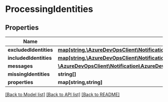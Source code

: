 # ProcessingIdentities

## Properties
Name | Type | Description | Notes
------------ | ------------- | ------------- | -------------
**excludedIdentities** | [**map[string,\AzureDevOpsClient\Notification\AzureDevOpsClient\Notification\Model\ProcessingDiagnosticIdentity]**](ProcessingDiagnosticIdentity.md) |  | [optional] 
**includedIdentities** | [**map[string,\AzureDevOpsClient\Notification\AzureDevOpsClient\Notification\Model\ProcessingDiagnosticIdentity]**](ProcessingDiagnosticIdentity.md) |  | [optional] 
**messages** | [**\AzureDevOpsClient\Notification\AzureDevOpsClient\Notification\Model\NotificationDiagnosticLogMessage[]**](NotificationDiagnosticLogMessage.md) |  | [optional] 
**missingIdentities** | **string[]** |  | [optional] 
**properties** | **map[string,string]** |  | [optional] 

[[Back to Model list]](../README.md#documentation-for-models) [[Back to API list]](../README.md#documentation-for-api-endpoints) [[Back to README]](../README.md)


